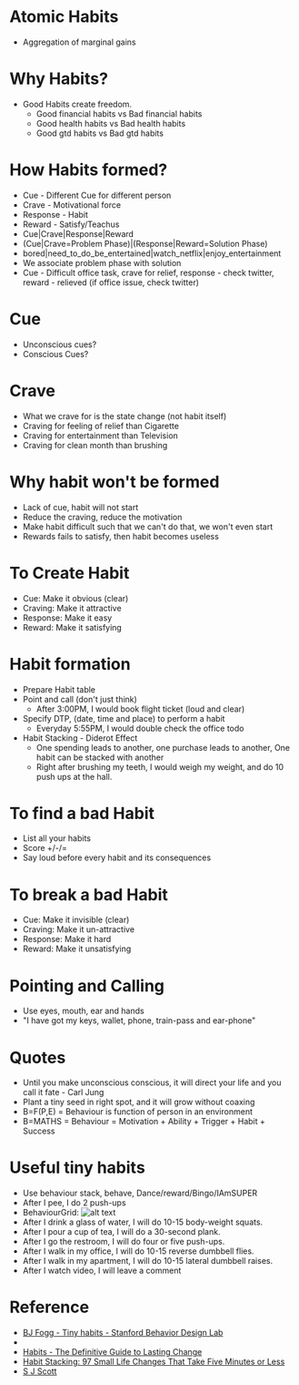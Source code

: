 # Atomic Habits
* Aggregation of marginal gains

# Why Habits?
* Good Habits create freedom.
  * Good financial habits vs Bad financial habits
  * Good health habits vs Bad health habits
  * Good gtd habits vs Bad gtd habits
  
# How Habits formed?
* Cue - Different Cue for different person
* Crave - Motivational force
* Response - Habit
* Reward - Satisfy/Teachus
* Cue|Crave|Response|Reward
* (Cue|Crave=Problem Phase)|(Response|Reward=Solution Phase)
* bored|need_to_do_be_entertained|watch_netflix|enjoy_entertainment
* We associate problem phase with solution
* Cue - Difficult office task, crave for relief, response - check twitter, reward - relieved (if office issue, check twitter) 

# Cue
* Unconscious cues?
* Conscious Cues?

# Crave
* What we crave for is the state change (not habit itself)
* Craving for feeling of relief than Cigarette
* Craving for entertainment than Television
* Craving for clean month than brushing

# Why habit won't be formed
* Lack of cue, habit will not start
* Reduce the craving, reduce the motivation
* Make habit difficult such that we can't do that, we won't even start
* Rewards fails to satisfy, then habit becomes useless

# To Create Habit
* Cue: Make it obvious (clear)
* Craving: Make it attractive
* Response: Make it easy
* Reward: Make it satisfying

# Habit formation
* Prepare Habit table
* Point and call (don't just think)
  * After 3:00PM, I would book flight ticket (loud and clear)
* Specify DTP, (date, time and place) to perform a habit
  * Everyday 5:55PM, I would double check the office todo
* Habit Stacking - Diderot Effect
  * One spending leads to another, one purchase leads to another, One habit can be stacked with another   
  * Right after brushing my teeth, I would weigh my weight, and do 10 push ups at the hall.
  
# To find a bad Habit
* List all your habits
* Score +/-/=
* Say loud before every habit and its consequences

# To break a bad Habit
* Cue: Make it invisible (clear)
* Craving: Make it un-attractive
* Response: Make it hard
* Reward: Make it unsatisfying
    
# Pointing and Calling
* Use eyes, mouth, ear and hands
* "I have got my keys, wallet, phone, train-pass and ear-phone"

# Quotes
* Until you make unconscious conscious, it will direct your life and you call it fate - Carl Jung
* Plant a tiny seed in right spot, and it will grow without coaxing
* B=F(P,E) = Behaviour is function of person in an environment 
* B=MATHS = Behaviour = Motivation + Ability + Trigger + Habit + Success 

# Useful tiny habits
* Use behaviour stack, behave, Dance/reward/Bingo/IAmSUPER
* After I pee, I do 2 push-ups
* BehaviourGrid: ![alt text][BehaviourGrid]
* After I drink a glass of water, I will do 10-15 body-weight squats.
* After I pour a cup of tea, I will do a 30-second plank.
* After I go the restroom, I will do four or five push-ups.
* After I walk in my office, I will do 10-15 reverse dumbbell flies.
* After I walk in my apartment, I will do 10-15 lateral dumbbell raises.
* After I watch video, I will leave a comment

# Reference
* [BJ Fogg - Tiny habits - Stanford Behavior Design Lab](https://www.bjfogg.com/)
* [BehaviourGrid]: img/bjfogg.png "BehaviourGrid"
* [Habits - The Definitive Guide to Lasting Change](http://www.selfication.com/)
* [Habit Stacking: 97 Small Life Changes That Take Five Minutes or Less](https://www.amazon.com/gp/product/B00JQHB67O/ref=dbs_a_def_rwt_hsch_vapi_tkin_p2_i3)
* [S J Scott](https://www.developgoodhabits.com/about-s-j-scott/)
